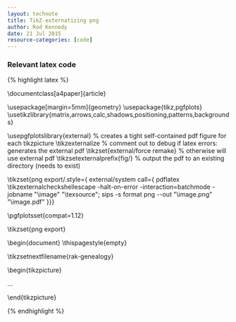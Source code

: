 ```yaml
---
layout: technote
title: TikZ-externatizing png
author: Rod Kennedy
date: 21 Jul 2015
resource-categories: [code]
---
```



### Relevant latex code

{% highlight latex %}

\documentclass[a4paper]{article}

\usepackage[margin=5mm]{geometry}
\usepackage{tikz,pgfplots}
\usetikzlibrary{matrix,arrows,calc,shadows,positioning,patterns,backgrounds}

\usepgfplotslibrary{external} % creates a tight self-contained pdf figure for each tikzpicture
\tikzexternalize % comment out to debug if latex errors: generates the external pdf
\tikzset{external/force remake} % otherwise will use external pdf
\tikzsetexternalprefix{fig/} % output the pdf to an existing directory (needs to exist)

\tikzset{png export/.style={
	external/system call={
		pdflatex \tikzexternalcheckshellescape -halt-on-error -interaction=batchmode -jobname "\image" "\texsource";
		sips -s format png --out "\image.png" "\image.pdf"
	}}}

\pgfplotsset{compat=1.12}

\tikzset{png export}

\begin{document}
\thispagestyle{empty}

\tikzsetnextfilename{rak-genealogy}

\begin{tikzpicture}

...

\end{tikzpicture}

{% endhighlight %}
